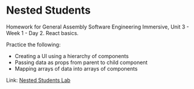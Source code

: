 # Nested Students

Homework for General Assembly Software Engineering Immersive, Unit 3 - Week 1 - Day 2. React basics.

Practice the following:
* Creating a UI using a hierarchy of components
* Passing data as props from parent to child component
* Mapping arrays of data into arrays of components

Link: [Nested Students Lab](https://gasei.gitbook.io/sei/16-react/intro-react/nested-students)
